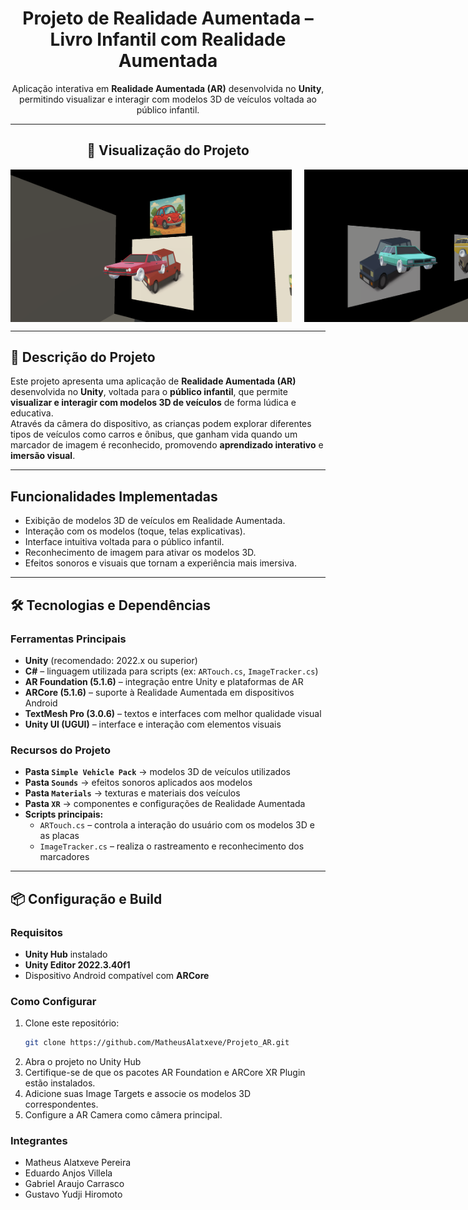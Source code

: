 <h1 align="center">Projeto de Realidade Aumentada – Livro Infantil com Realidade Aumentada</h1>

<p align="center">
  Aplicação interativa em <strong>Realidade Aumentada (AR)</strong> desenvolvida no <strong>Unity</strong>, 
  permitindo visualizar e interagir com modelos 3D de veículos voltada ao público infantil.
</p>

---

<h2 align="center">📸 Visualização do Projeto</h2>

<div align="center">
    <div style="display: flex; justify-content: space-around; gap: 20px;">
        <img src="images/carro_exemplo1.png" alt="Screenshot da tela inicial da aplicação de Realidade Aumentada" width="450"/>
        <img src="images/carro_exemplo2.png" alt="Screenshot do modelo 3D de caminhão sendo exibido em Realidade Aumentada" width="450"/>
    </div>
</div>

---

## 🧩 Descrição do Projeto  
Este projeto apresenta uma aplicação de **Realidade Aumentada (AR)** desenvolvida no **Unity**, voltada para o **público infantil**, que permite **visualizar e interagir com modelos 3D de veículos** de forma lúdica e educativa.  
Através da câmera do dispositivo, as crianças podem explorar diferentes tipos de veículos como carros e ônibus, que ganham vida quando um marcador de imagem é reconhecido, promovendo **aprendizado interativo** e **imersão visual**.  

---

## Funcionalidades Implementadas  
- Exibição de modelos 3D de veículos em Realidade Aumentada.  
- Interação com os modelos (toque, telas explicativas).  
- Interface intuitiva voltada para o público infantil.  
- Reconhecimento de imagem para ativar os modelos 3D.  
- Efeitos sonoros e visuais que tornam a experiência mais imersiva.  

---

## 🛠️ Tecnologias e Dependências  

### Ferramentas Principais  
- **Unity** (recomendado: 2022.x ou superior)  
- **C#** – linguagem utilizada para scripts (ex: `ARTouch.cs`, `ImageTracker.cs`)  
- **AR Foundation (5.1.6)** – integração entre Unity e plataformas de AR  
- **ARCore (5.1.6)** – suporte à Realidade Aumentada em dispositivos Android  
- **TextMesh Pro (3.0.6)** – textos e interfaces com melhor qualidade visual  
- **Unity UI (UGUI)** – interface e interação com elementos visuais  

### Recursos do Projeto  
- **Pasta `Simple Vehicle Pack`** → modelos 3D de veículos utilizados  
- **Pasta `Sounds`** → efeitos sonoros aplicados aos modelos  
- **Pasta `Materials`** → texturas e materiais dos veículos  
- **Pasta `XR`** → componentes e configurações de Realidade Aumentada  
- **Scripts principais:**  
  - `ARTouch.cs` – controla a interação do usuário com os modelos 3D e as placas 
  - `ImageTracker.cs` – realiza o rastreamento e reconhecimento dos marcadores
---

## 📦 Configuração e Build  

### Requisitos  
- **Unity Hub** instalado  
- **Unity Editor 2022.3.40f1** 
- Dispositivo Android compatível com **ARCore**  

### Como Configurar  
1. Clone este repositório:  
   ```bash
   git clone https://github.com/MatheusAlatxeve/Projeto_AR.git
2. Abra o projeto no Unity Hub
3. Certifique-se de que os pacotes AR Foundation e ARCore XR Plugin estão instalados.
4. Adicione suas Image Targets e associe os modelos 3D correspondentes.
5. Configure a AR Camera como câmera principal.

### Integrantes
- Matheus Alatxeve Pereira
- Eduardo Anjos Villela 
- Gabriel Araujo Carrasco
- Gustavo Yudji Hiromoto
